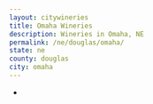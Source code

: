 ```yaml
---
layout: citywineries
title: Omaha Wineries
description: Wineries in Omaha, NE
permalink: /ne/douglas/omaha/
state: ne
county: douglas
city: omaha
---
```

-
